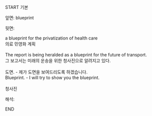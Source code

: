 START
기본

앞면:
blueprint


뒷면:
<div>a blueprint for the privatization of health care </div><div>의료 민영화 계획</div><div><br></div><div><div>The report is being heralded as a blueprint for the future of transport. </div><div><div>그 보고서는 미래의 운송을 위한 청사진으로 알려지고 있다.</div></div></div><div><br></div><div><div><div>도면. - 제가 도면을 보여드리도록 하겠습니다.</div></div><div><div>Blueprint. - I will try to show you the blueprint.</div></div></div><div><br></div><div>청사진</div>


해석:

END